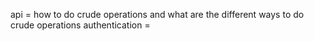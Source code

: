  api  =  how to do crude operations and what are the different ways to do crude operations
 authentication = 
